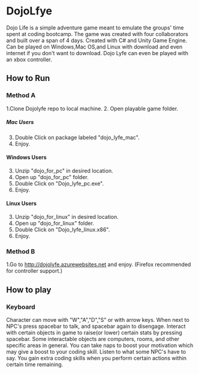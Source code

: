 # DojoLfye
Dojo Life is a simple adventure game meant to emulate the groups' time spent at coding bootcamp.
The game was created with four collaborators and built over a span of 4 days.
Created with C# and Unity Game Engine.
Can be played on Windows,Mac OS,and Linux with download and even internet if you don't want to download.
Dojo Lyfe can even be played with an xbox controller.

## How to Run

### Method A

1.Clone Dojolyfe repo to local machine.
2. Open playable game folder.

##### Mac Users

3. Double Click on package labeled "dojo_lyfe_mac".
4. Enjoy.

#### Windows Users

3. Unzip "dojo_for_pc" in desired location.
4. Open up "dojo_for_pc" folder.
5. Double Click on "Dojo_lyfe_pc.exe".
6. Enjoy.

#### Linux Users

3. Unzip "dojo_for_linux" in desired location.
4. Open up "dojo_for_linux" folder.
5. Double Click on "Dojo_lyfe_linux.x86".
6. Enjoy.

### Method B

1.Go to http://dojolyfe.azurewebsites.net and enjoy. (Firefox recommended for controller support.)

## How to play

### Keyboard

Character can move with "W","A","D","S" or with arrow keys.
When next to NPC's press spacebar to talk, and spacebar again to disengage.
Interact with certain objects in game to raise(or lower) certain stats by pressing spacebar.
Some interactable objects are computers, rooms, and other specific areas in general.
You can take naps to boost your motivation which may give a boost to your coding skill.
Listen to what some NPC's have to say. You gain extra coding skills when you perform certain actions within certain time remaining.








